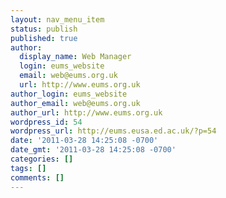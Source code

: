 ```yaml
---
layout: nav_menu_item
status: publish
published: true
author:
  display_name: Web Manager
  login: eums_website
  email: web@eums.org.uk
  url: http://www.eums.org.uk
author_login: eums_website
author_email: web@eums.org.uk
author_url: http://www.eums.org.uk
wordpress_id: 54
wordpress_url: http://eums.eusa.ed.ac.uk/?p=54
date: '2011-03-28 14:25:08 -0700'
date_gmt: '2011-03-28 14:25:08 -0700'
categories: []
tags: []
comments: []
---
```


